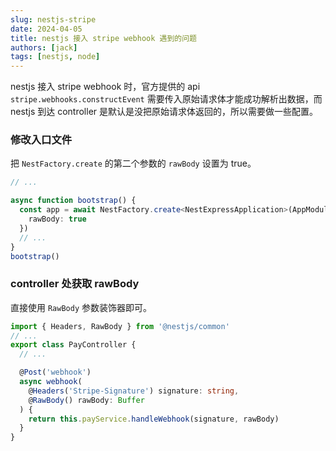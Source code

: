 ```yaml
---
slug: nestjs-stripe
date: 2024-04-05
title: nestjs 接入 stripe webhook 遇到的问题
authors: [jack]
tags: [nestjs, node]
---
```


nestjs 接入 stripe webhook 时，官方提供的 api `stripe.webhooks.constructEvent` 需要传入原始请求体才能成功解析出数据，而 nestjs 到达 controller 是默认是没把原始请求体返回的，所以需要做一些配置。

<!--truncate-->

### 修改入口文件

把 `NestFactory.create` 的第二个参数的 `rawBody` 设置为 true。

```ts
// ...

async function bootstrap() {
  const app = await NestFactory.create<NestExpressApplication>(AppModule, {
    rawBody: true
  })
  // ...
}
bootstrap()
```

### controller 处获取 rawBody

直接使用 `RawBody` 参数装饰器即可。

```ts
import { Headers, RawBody } from '@nestjs/common'
// ...
export class PayController {
  // ...

  @Post('webhook')
  async webhook(
    @Headers('Stripe-Signature') signature: string,
    @RawBody() rawBody: Buffer
  ) {
    return this.payService.handleWebhook(signature, rawBody)
  }
}
```
